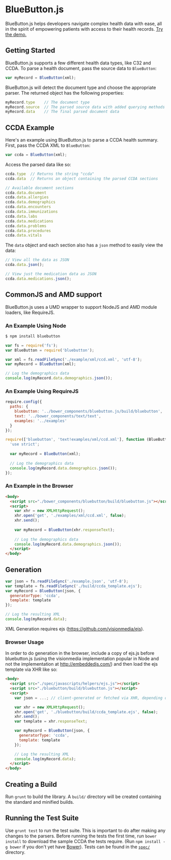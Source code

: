 # BlueButton.js

BlueButton.js helps developers navigate complex health data with ease, all in the spirit of empowering patients with access to their health records. [Try the demo.](http://www.bluebuttonjs.com/sandbox)

## Getting Started

BlueButton.js supports a few different health data types, like C32 and CCDA. To parse a health document, pass the source data to `BlueButton`:

```JavaScript
var myRecord = BlueButton(xml);
```

BlueButton.js will detect the document type and choose the appropriate parser. The returned object has the following properties:

```JavaScript
myRecord.type    // The document type
myRecord.source  // The parsed source data with added querying methods
myRecord.data    // The final parsed document data
```

## CCDA Example

Here's an example using BlueButton.js to parse a CCDA health summary. First, pass the CCDA XML to `BlueButton`:

```JavaScript
var ccda = BlueButton(xml);
```

Access the parsed data like so:

```JavaScript
ccda.type  // Returns the string "ccda"
ccda.data  // Returns an object containing the parsed CCDA sections

// Available document sections
ccda.data.document
ccda.data.allergies
ccda.data.demographics
ccda.data.encounters
ccda.data.immunizations
ccda.data.labs
ccda.data.medications
ccda.data.problems
ccda.data.procedures
ccda.data.vitals
```

The `data` object and each section also has a `json` method to easily view the data:

```JavaScript
// View all the data as JSON
ccda.data.json();

// View just the medication data as JSON
ccda.data.medications.json();
```

## CommonJS and AMD support

BlueButton.js uses a UMD wrapper to support NodeJS and AMD module loaders, like RequireJS.

### An Example Using Node

```bash
$ npm install bluebutton
```

```JavaScript
var fs = require('fs');
var BlueButton = require('bluebutton');

var xml = fs.readFileSync('./example/xml/ccd.xml', 'utf-8');
var myRecord = BlueButton(xml);

// Log the demographics data
console.log(myRecord.data.demographics.json());
```

### An Example Using RequireJS

```JavaScript
require.config({
  paths: {
    bluebutton: '../bower_components/bluebutton.js/build/bluebutton',
    text: '../bower_components/text/text',
    examples: '../examples'
  }
});

require(['bluebutton', 'text!examples/xml/ccd.xml'], function (BlueButton, xml) {
  'use strict';
  
  var myRecord = BlueButton(xml);
  
  // Log the demographics data
  console.log(myRecord.data.demographics.json());
});
```

### An Example in the Browser

```HTML
<body>
  <script src="./bower_components/bluebutton/build/bluebutton.js"></script>
  <script>
    var xhr = new XMLHttpRequest();
    xhr.open('get', './examples/xml/ccd.xml', false);
    xhr.send();
    
    var myRecord = BlueButton(xhr.responseText);
    
    // Log the demographics data
    console.log(myRecord.data.demographics.json());
  </script>
</body>
```

## Generation

```JavaScript
var json = fs.readFileSync('./example.json', 'utf-8');
var template = fs.readFileSync('./build/ccda_template.ejs');
var myRecord = BlueButton(json, {
  generatorType: 'ccda',
  template: template
});

// Log the resulting XML
console.log(myRecord.data);
```

XML Generation requires ejs (https://github.com/visionmedia/ejs).

### Browser Usage

In order to do generation in the browser, include a copy of ejs.js before bluebutton.js (using the visionmedia implementation popular in Node and not the implementation at http://embeddedjs.com/) and then load the ejs template via XHR like so:

```HTML
<body>
  <script src="./spec/javascripts/helpers/ejs.js"></script>
  <script src="./bluebutton/build/bluebutton.js"></script>
  <script>
    var json = ...; // client-generated or fetched via XHR, depending on your application

    var xhr = new XMLHttpRequest();
    xhr.open('get', './bluebutton/build/ccda_template.ejs', false);
    xhr.send();
    var template = xhr.responseText;

    var myRecord = BlueButton(json, {
      generatorType: 'ccda',
      template: template
    });

    // Log the resulting XML
    console.log(myRecord.data);
  </script>
</body>
```

## Creating a Build

Run `grunt` to build the library. A `build/` directory will be created containing the standard and minified builds.

## Running the Test Suite

Use `grunt test` to run the test suite. This is important to do after making any changes to the parsers. Before running the tests the first time, run `bower install` to download the sample CCDA the tests require. (Run `npm install -g bower` if you don't yet have [Bower](http://bower.io)). Tests can be found in the [`spec/`](/spec) directory.
